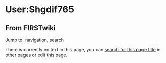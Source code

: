 # User:Shgdif765

## From FIRSTwiki

Jump to: navigation, search

There is currently no text in this page, you can [search for this page title](Special:Search/Shgdif765 "Special:Search/Shgdif765") in other pages or [edit this page](http://www.firstwiki.net/index.php?title=User:Shgdif765&action=edit "http://www.firstwiki.net/index.php?title=User:Shgdif765&action=edit").
